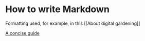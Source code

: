 How to write Markdown
===========

Formatting used, for example, in this [[About digital gardening]]

[A concise guide](https://www.markdownguide.org/basic-syntax/#blockquotes-1)